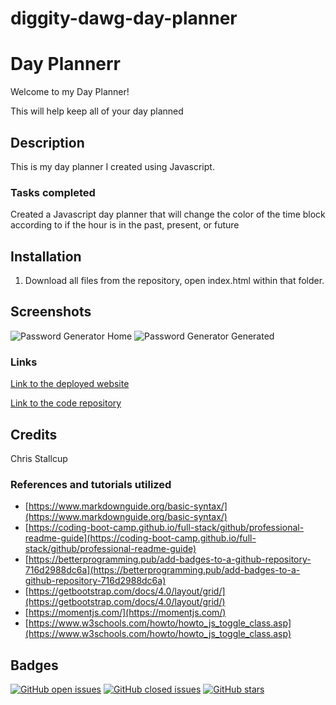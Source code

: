 # diggity-dawg-day-planner

# **Day Plannerr**

Welcome to my Day Planner!

This will help keep all of your day planned 


## Description

This is my day planner I created using Javascript.

### **Tasks completed**
Created a Javascript day planner that will change the color of the time block according to if the hour is in the past, present, or future


## Installation

1. Download all files from the repository, open index.html within that folder.



## Screenshots

![Password Generator Home](./assets/home.png)
![Password Generator Generated](./assets/generated.png)

### **Links**

[Link to the deployed website](https://mrtofuuu.github.io/diggity-dawg-day-planner/)

[Link to the code repository](https://github.com/MrTofuuu/diggity-dawg-day-planner)


## Credits
Chris Stallcup


### References and tutorials utilized
* [https://www.markdownguide.org/basic-syntax/](https://www.markdownguide.org/basic-syntax/)
* [https://coding-boot-camp.github.io/full-stack/github/professional-readme-guide](https://coding-boot-camp.github.io/full-stack/github/professional-readme-guide)
* [https://betterprogramming.pub/add-badges-to-a-github-repository-716d2988dc6a](https://betterprogramming.pub/add-badges-to-a-github-repository-716d2988dc6a)
* [https://getbootstrap.com/docs/4.0/layout/grid/](https://getbootstrap.com/docs/4.0/layout/grid/)
* [https://momentjs.com/](https://momentjs.com/)
* [https://www.w3schools.com/howto/howto_js_toggle_class.asp](https://www.w3schools.com/howto/howto_js_toggle_class.asp)

## Badges

[![GitHub open issues](https://img.shields.io/github/issues/MrTofuuu/diggity-dawg-day-planner?style=for-the-badge)](https://github.com/MrTofuuu/diggity-dawg-day-planner/issues)
[![GitHub closed issues](https://img.shields.io/github/issues-closed/MrTofuuu/diggity-dawg-day-planner?style=for-the-badge)](https://img.shields.io/github/issues-closed/MrTofuuu/diggity-dawg-day-planner?style=for-the-badge)
[![GitHub stars](https://img.shields.io/github/stars/MrTofuuu/diggity-dawg-day-planner?style=for-the-badge)](https://github.com/MrTofuuu/diggity-dawg-day-planner/stargazers)



